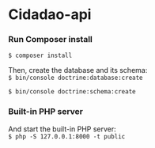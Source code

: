 # Cidadao-api

### Run Composer install  
``
$ composer install
``

Then, create the database and its schema:  
``
$ bin/console doctrine:database:create  
``
     
``
$ bin/console doctrine:schema:create
``

### Built-in PHP server
And start the built-in PHP server:  
``
$ php -S 127.0.0.1:8000 -t public
``
